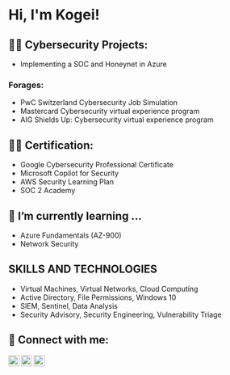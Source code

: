 <h1>Hi, I'm Kogei!</h1> 

<h2>👨‍💻 Cybersecurity Projects:</h2>
<ul>
    <li>Implementing a SOC and Honeynet in Azure</li>
</ul>

<h3>Forages:</h3>
<ul>
    <li>PwC Switzerland Cybersecurity Job Simulation</li>
    <li>Mastercard Cybersecurity virtual experience program</li>
    <li>AIG Shields Up: Cybersecurity virtual experience program</li>
</ul>

<h2>👨‍💻 Certification:</h2>
<ul>
    <li>Google Cybersecurity Professional Certificate</li>
    <li>Microsoft Copilot for Security</li>
    <li>AWS Security Learning Plan</li>
    <li>SOC 2 Academy</li>
</ul>

<h2>🌱 I’m currently learning ...</h2>
<ul>
    <li>Azure Fundamentals (AZ-900)</li>
    <li>Network Security</li>
</ul>

<h2>SKILLS AND TECHNOLOGIES</h2>
<ul>
    <li>Virtual Machines, Virtual Networks, Cloud Computing</li>
    <li>Active Directory, File Permissions, Windows 10</li>
    <li>SIEM, Sentinel, Data Analysis</li>
    <li>Security Advisory, Security Engineering, Vulnerability Triage</li>
</ul>

 


<h2> 🤳 Connect with me:</h2>

[<img align="left" alt="JoshMadakor | Twitter" width="22px" src="https://cdn.jsdelivr.net/npm/simple-icons@v3/icons/twitter.svg" />][twitter]
[<img align="left" alt="JoshMadakor | LinkedIn" width="22px" src="https://cdn.jsdelivr.net/npm/simple-icons@v3/icons/linkedin.svg" />][linkedin]
[<img align="left" alt="JoshMadakor | Instagram" width="22px" src="https://cdn.jsdelivr.net/npm/simple-icons@v3/icons/instagram.svg" />][instagram]

[twitter]: https://twitter.com/kirwa28
[instagram]: https://www.instagram.com/kogei.10/
[linkedin]: https://www.linkedin.com/in/kogei/

<!--
**joshmadakor1/joshmadakor1** is a ✨ _special_ ✨ repository because its `README.md` (this file) appears on your GitHub profile.

Here are some ideas to get you started:

- 🔭 I’m currently working on ...
- 🌱 I’m currently learning ...
- 👯 I’m looking to collaborate on ...
- 🤔 I’m looking for help with ...
- 💬 Ask me about ...
- 📫 How to reach me: ...
- 😄 Pronouns: ...
- ⚡ Fun fact: ...
-->
